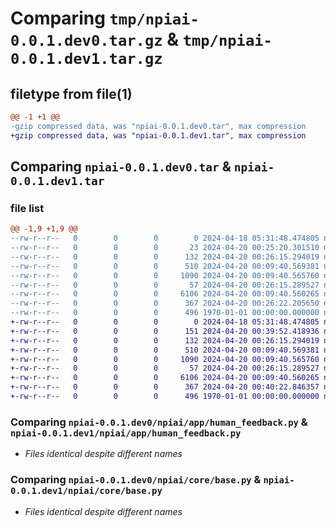 # Comparing `tmp/npiai-0.0.1.dev0.tar.gz` & `tmp/npiai-0.0.1.dev1.tar.gz`

## filetype from file(1)

```diff
@@ -1 +1 @@
-gzip compressed data, was "npiai-0.0.1.dev0.tar", max compression
+gzip compressed data, was "npiai-0.0.1.dev1.tar", max compression
```

## Comparing `npiai-0.0.1.dev0.tar` & `npiai-0.0.1.dev1.tar`

### file list

```diff
@@ -1,9 +1,9 @@
--rw-r--r--   0        0        0        0 2024-04-18 05:31:48.474805 npiai-0.0.1.dev0/README.md
--rw-r--r--   0        0        0       23 2024-04-20 00:25:20.301510 npiai-0.0.1.dev0/npiai/__init__.py
--rw-r--r--   0        0        0      132 2024-04-20 00:26:15.294019 npiai-0.0.1.dev0/npiai/app/__init__.py
--rw-r--r--   0        0        0      510 2024-04-20 00:09:40.569381 npiai-0.0.1.dev0/npiai/app/google.py
--rw-r--r--   0        0        0     1090 2024-04-20 00:09:40.565760 npiai-0.0.1.dev0/npiai/app/human_feedback.py
--rw-r--r--   0        0        0       57 2024-04-20 00:26:15.289527 npiai-0.0.1.dev0/npiai/core/__init__.py
--rw-r--r--   0        0        0     6106 2024-04-20 00:09:40.560265 npiai-0.0.1.dev0/npiai/core/base.py
--rw-r--r--   0        0        0      367 2024-04-20 00:26:22.205650 npiai-0.0.1.dev0/pyproject.toml
--rw-r--r--   0        0        0      496 1970-01-01 00:00:00.000000 npiai-0.0.1.dev0/PKG-INFO
+-rw-r--r--   0        0        0        0 2024-04-18 05:31:48.474805 npiai-0.0.1.dev1/README.md
+-rw-r--r--   0        0        0      151 2024-04-20 00:39:52.418936 npiai-0.0.1.dev1/npiai/__init__.py
+-rw-r--r--   0        0        0      132 2024-04-20 00:26:15.294019 npiai-0.0.1.dev1/npiai/app/__init__.py
+-rw-r--r--   0        0        0      510 2024-04-20 00:09:40.569381 npiai-0.0.1.dev1/npiai/app/google.py
+-rw-r--r--   0        0        0     1090 2024-04-20 00:09:40.565760 npiai-0.0.1.dev1/npiai/app/human_feedback.py
+-rw-r--r--   0        0        0       57 2024-04-20 00:26:15.289527 npiai-0.0.1.dev1/npiai/core/__init__.py
+-rw-r--r--   0        0        0     6106 2024-04-20 00:09:40.560265 npiai-0.0.1.dev1/npiai/core/base.py
+-rw-r--r--   0        0        0      367 2024-04-20 00:40:22.846357 npiai-0.0.1.dev1/pyproject.toml
+-rw-r--r--   0        0        0      496 1970-01-01 00:00:00.000000 npiai-0.0.1.dev1/PKG-INFO
```

### Comparing `npiai-0.0.1.dev0/npiai/app/human_feedback.py` & `npiai-0.0.1.dev1/npiai/app/human_feedback.py`

 * *Files identical despite different names*

### Comparing `npiai-0.0.1.dev0/npiai/core/base.py` & `npiai-0.0.1.dev1/npiai/core/base.py`

 * *Files identical despite different names*

